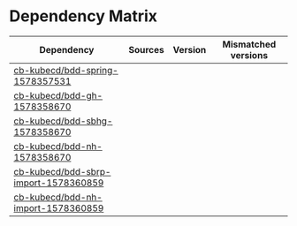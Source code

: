 # Dependency Matrix

Dependency | Sources | Version | Mismatched versions
---------- | ------- | ------- | -------------------
[cb-kubecd/bdd-spring-1578357531](https://github.com/cb-kubecd/bdd-spring-1578357531.git) |  | []() | 
[cb-kubecd/bdd-gh-1578358670](https://github.com/cb-kubecd/bdd-gh-1578358670.git) |  | []() | 
[cb-kubecd/bdd-sbhg-1578358670](https://github.com/cb-kubecd/bdd-sbhg-1578358670.git) |  | []() | 
[cb-kubecd/bdd-nh-1578358670](https://github.com/cb-kubecd/bdd-nh-1578358670.git) |  | []() | 
[cb-kubecd/bdd-sbrp-import-1578360859](https://github.com/cb-kubecd/bdd-sbrp-import-1578360859.git) |  | []() | 
[cb-kubecd/bdd-nh-import-1578360859](https://github.com/cb-kubecd/bdd-nh-import-1578360859.git) |  | []() | 
